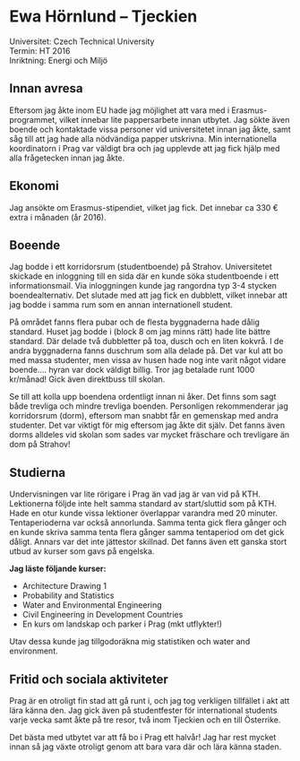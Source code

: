 # Ewa Hörnlund – Tjeckien

Universitet: Czech Technical University  
Termin: HT 2016  
Inriktning: Energi och Miljö

## Innan avresa

Eftersom jag åkte inom EU hade jag möjlighet att vara med i Erasmus-programmet, vilket innebar lite pappersarbete innan utbytet. Jag sökte även boende och kontaktade vissa personer vid universitetet innan jag åkte, samt såg till att jag hade alla nödvändiga papper utskrivna. Min internationella koordinatorn i Prag var väldigt bra och jag upplevde att jag fick hjälp med alla frågetecken innan jag åkte.

## Ekonomi

Jag ansökte om Erasmus-stipendiet, vilket jag fick. Det innebar ca 330 € extra i månaden (år 2016).

## Boeende

Jag bodde i ett korridorsrum (studentboende) på Strahov. Universitetet skickade en inloggning till en sida där en kunde söka studentboende i ett informationsmail. Via inloggningen kunde jag rangordna typ 3-4 stycken boendealternativ. Det slutade med att jag fick en dubblett, vilket innebar att jag bodde i samma rum som en annan internationell student.

På området fanns flera pubar och de flesta byggnaderna hade dålig standard. Huset jag bodde i (block 8 om jag minns rätt) hade lite bättre standard. Där delade två dubbletter på toa, dusch och en liten kokvrå. I de andra byggnaderna fanns duschrum som alla delade på. Det var kul att bo med massa studenter, men vissa av husen hade nog inte varit något vidare boende.... hyran var dock väldigt billig. Tror jag betalade runt 1000 kr/månad! Gick även direktbuss till skolan.

Se till att kolla upp boendena ordentligt innan ni åker. Det finns som sagt både trevliga och mindre trevliga boenden. Personligen rekommenderar jag korridorsrum (dorm), eftersom man snabbt får en gemenskap med andra studenter. Det var viktigt för mig eftersom jag åkte dit själv. Det fanns även dorms alldeles vid skolan som sades var mycket fräschare och trevligare än dom på Strahov!

## Studierna

Undervisningen var lite rörigare i Prag än vad jag är van vid på KTH. Lektionerna följde inte helt samma standard av start/sluttid som på KTH. Hade en otur kunde vissa lektioner överlappar varandra med 20 minuter. Tentaperioderna var också annorlunda. Samma tenta gick flera gånger och en kunde skriva samma tenta flera gånger samma tentaperiod om det gick dåligt. Annars var det inte jättestor skillnad. Det fanns även ett ganska stort utbud av kurser som gavs på engelska.

**Jag läste följande kurser:**

-   Architecture Drawing 1
-   Probability and Statistics
-   Water and Environmental Engineering
-   Civil Engineering in Development Countries
-   En kurs om landskap och parker i Prag (mkt utflykter!)

Utav dessa kunde jag tillgodoräkna mig statistiken och water and environment.

## Fritid och sociala aktiviteter

Prag är en otroligt fin stad att gå runt i, och jag tog verkligen tillfället i akt att lära känna den. Jag gick även på studentfester för international students varje vecka samt åkte på tre resor, två inom Tjeckien och en till Österrike.

Det bästa med utbytet var att få bo i Prag ett halvår! Jag har rest mycket innan så jag växte otroligt genom att bara vara där och lära känna staden.
